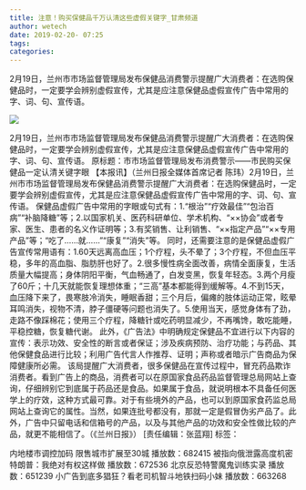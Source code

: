```yaml
---
title: 注意！购买保健品千万认清这些虚假关键字_甘肃频道
author: wetech
date: 2019-02-20- 07:25
tags: 
categories: 
---
```

2月19日，兰州市市场监督管理局发布保健品消费警示提醒广大消费者：在选购保健品时，一定要学会辨别虚假宣传，尤其是应注意保健品虚假宣传广告中常用的字、词、句、宣传语。
<!-- more -->
                
<img align="center" border="0" src="http://p2.ifengimg.com/a/2016/0810/204c433878d5cf9size1_w16_h16.png" />
                
                
            
2月19日，兰州市市场监督管理局发布保健品消费警示提醒广大消费者：在选购保健品时，一定要学会辨别虚假宣传，尤其是应注意保健品虚假宣传广告中常用的字、词、句、宣传语。
原标题：市市场监督管理局发布消费警示——市民购买保健品一定认清关键字眼
【本报讯】（兰州日报全媒体首席记者 陈玮）2月19日，兰州市市场监督管理局发布保健品消费警示提醒广大消费者：在选购保健品时，一定要学会辨别虚假宣传，尤其是应注意保健品虚假宣传广告中常用的字、词、句、宣传语。
保健品虚假广告中常用的字眼或句式有：1.“根治”“疗效最佳”“包治百病”“补脑降糖”等；2.以国家机关、医药科研单位、学术机构、“××协会”或者专家、医生、患者的名义作证明等；3.有奖销售、让利销售、“××指定产品”“××专用产品”等；“吃了……就……”“康复”“消失”等。
同时，还需要注意的是保健品虚假广告宣传常用语有：1.60天远离高血压；1个疗程，头不晕了；3个疗程，不但血压平稳，多年的高血脂、脂肪肝也好了。2.很多慢性病全面改善，病情全面康复，生活质量大幅提高；身体阴阳平衡，气血畅通了，白发变黑，恢复年轻态。3.两个月瘦了60斤；十几天就能恢复理想体重；“三高”基本都能得到缓解等。4.不到15天，血压降下来了，畏寒肢冷消失，睡眠香甜；三个月后，偏瘫的肢体运动正常，眩晕耳鸣消失，视物不清，脖子僵硬等问题也消失了。5.使用当天，感觉身体有了劲，走路不像踩棉花；使用三个疗程，降糖针或吃药明显减少，不再嘴馋，敢吃能睡，平稳控糖，恢复糖代谢。
此外，《广告法》中明确规定保健品不宜进行以下内容的宣传：表示功效、安全性的断言或者保证；涉及疾病预防、治疗功能；与药品、其他保健食品进行比较；利用广告代言人作推荐、证明；声称或者暗示广告商品为保障健康所必需。
该局提醒广大消费者，很多保健品在宣传过程中，冒充药品欺诈消费者。看到广告上的商品，消费者可以在原国家食品药品监督管理总局网站上查询，仔细辨别它到底属于药品还是食品。如果属于食品，就说明根本不具备任何医学上的疗效，这种方式最可靠。对于有些境外的产品，也可以到原国家食药监总局网站上查询它的属性。当然，如果连批号都没有，那就一定是假冒伪劣产品了。此外，广告中只留电话和信箱号的产品，以及与其他产品的功效和安全性做比较的产品，就更不能相信了。（《兰州日报》）
[责任编辑：张蓝翔]
标签：
 
 
             
内地楼市调控加码 限售城市扩展至30城
播放数：682415
被指向俄泄露高度机密 特朗普：我绝对有权这样做
播放数：672536
北京反恐特警魔鬼训练实录
播放数：651239
小广告到底多猖狂？看老司机智斗地铁扫码小妹
播放数：663268
